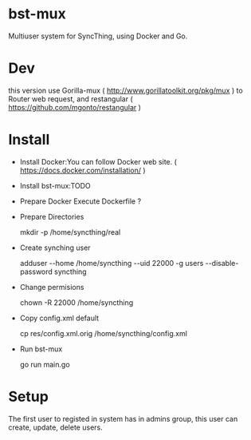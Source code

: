 bst-mux
=======

Multiuser system for SyncThing, using Docker and Go.

# Dev
this version use Gorilla-mux ( http://www.gorillatoolkit.org/pkg/mux ) to Router web request, and restangular ( https://github.com/mgonto/restangular ) 

# Install

* Install Docker:You can follow Docker web site. ( https://docs.docker.com/installation/ )

* Install bst-mux:TODO

- Prepare Docker Execute Dockerfile ?

- Prepare Directories

	mkdir -p /home/syncthing/real

- Create synching user

	adduser --home /home/syncthing --uid 22000 -g users --disable-password syncthing

- Change permisions

	chown -R 22000 /home/syncthing

-  Copy config.xml default

	cp res/config.xml.orig /home/syncthing/config.xml

-  Run bst-mux

	go run main.go

# Setup

  The first user to registed in system has in admins group, this user can create, update, delete users.
